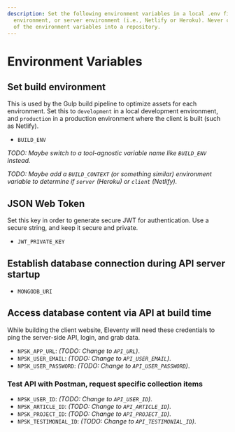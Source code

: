 ```yaml
---
description: Set the following environment variables in a local .env file, Postman
  environment, or server environment (i.e., Netlify or Heroku). Never check any
  of the environment variables into a repository.
---
```


# Environment Variables

## Set build environment

This is used by the Gulp build pipeline to optimize assets for each environment. Set this to `development` in a local development environment, and `production` in a production environment where the client is built (such as Netlify).

* `BUILD_ENV`

_TODO: Maybe switch to a tool-agnostic variable name like `BUILD_ENV` instead._

_TODO: Maybe add a `BUILD_CONTEXT` (or something similar) environment variable to determine if `server` (Heroku) or `client` (Netlify)._

## JSON Web Token

Set this key in order to generate secure JWT for authentication. Use a secure string, and keep it secure and private.

* `JWT_PRIVATE_KEY`

## Establish database connection during API server startup

* `MONGODB_URI`

## Access database content via API at build time

While building the client website, Eleventy will need these credentials to ping the server-side API, login, and grab data.

* `NPSK_APP_URL`: _\(TODO: Change to `API_URL`\)_.
* `NPSK_USER_EMAIL`: _\(TODO: Change to `API_USER_EMAIL`\)_.
* `NPSK_USER_PASSWORD`: _\(TODO: Change to `API_USER_PASSWORD`\)_.

### Test API with Postman, request specific collection items

* `NPSK_USER_ID`: _\(TODO: Change to `API_USER_ID`\)_.
* `NPSK_ARTICLE_ID`: _\(TODO: Change to `API_ARTICLE_ID`\)_.
* `NPSK_PROJECT_ID`: _\(TODO: Change to `API_PROJECT_ID`\)_.
* `NPSK_TESTIMONIAL_ID`: _\(TODO: Change to `API_TESTIMONIAL_ID`\)_.

